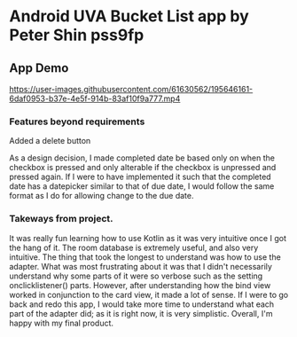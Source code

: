 # Android UVA Bucket List app by Peter Shin pss9fp
## App Demo
https://user-images.githubusercontent.com/61630562/195646161-6daf0953-b37e-4e5f-914b-83af10f9a777.mp4

### Features beyond requirements
Added a delete button

As a design decision, I made completed date be based only on when the checkbox is pressed and only alterable if the checkbox is unpressed and pressed again. If I were to have implemented it such that the completed date has a datepicker similar to that of due date, I would follow the same format as I do for allowing change to the due date.


### Takeways from project.
It was really fun learning how to use Kotlin as it was very intuitive once I got the hang of it. The room database is extremely useful, and also very intuitive. The thing that took the longest to understand was how to use the adapter. What was most frustrating about it was that I didn't necessarily understand why some parts of it were so verbose such as the setting onclicklistener() parts. However, after understanding how the bind view worked in conjunction to the card view, it made a lot of sense. If I were to go back and redo this app, I would take more time to understand what each part of the adapter did; as it is right now, it is very simplistic. Overall, I'm happy with my final product.
